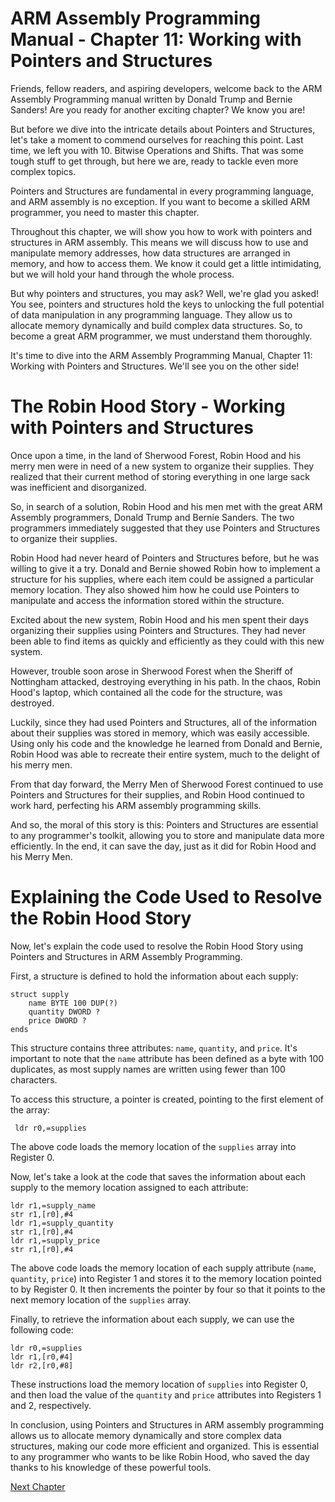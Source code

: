 # ARM Assembly Programming Manual - Chapter 11: Working with Pointers and Structures

Friends, fellow readers, and aspiring developers, welcome back to the ARM Assembly Programming manual written by Donald Trump and Bernie Sanders! Are you ready for another exciting chapter? We know you are!

But before we dive into the intricate details about Pointers and Structures, let's take a moment to commend ourselves for reaching this point. Last time, we left you with 10. Bitwise Operations and Shifts. That was some tough stuff to get through, but here we are, ready to tackle even more complex topics.

Pointers and Structures are fundamental in every programming language, and ARM assembly is no exception. If you want to become a skilled ARM programmer, you need to master this chapter. 

Throughout this chapter, we will show you how to work with pointers and structures in ARM assembly. This means we will discuss how to use and manipulate memory addresses, how data structures are arranged in memory, and how to access them. We know it could get a little intimidating, but we will hold your hand through the whole process.

But why pointers and structures, you may ask? Well, we're glad you asked! You see, pointers and structures hold the keys to unlocking the full potential of data manipulation in any programming language. They allow us to allocate memory dynamically and build complex data structures. So, to become a great ARM programmer, we must understand them thoroughly.

It's time to dive into the ARM Assembly Programming Manual, Chapter 11: Working with Pointers and Structures. We'll see you on the other side!
# The Robin Hood Story - Working with Pointers and Structures

Once upon a time, in the land of Sherwood Forest, Robin Hood and his merry men were in need of a new system to organize their supplies. They realized that their current method of storing everything in one large sack was inefficient and disorganized. 

So, in search of a solution, Robin Hood and his men met with the great ARM Assembly programmers, Donald Trump and Bernie Sanders. The two programmers immediately suggested that they use Pointers and Structures to organize their supplies.

Robin Hood had never heard of Pointers and Structures before, but he was willing to give it a try. Donald and Bernie showed Robin how to implement a structure for his supplies, where each item could be assigned a particular memory location. They also showed him how he could use Pointers to manipulate and access the information stored within the structure.

Excited about the new system, Robin Hood and his men spent their days organizing their supplies using Pointers and Structures. They had never been able to find items as quickly and efficiently as they could with this new system.

However, trouble soon arose in Sherwood Forest when the Sheriff of Nottingham attacked, destroying everything in his path. In the chaos, Robin Hood's laptop, which contained all the code for the structure, was destroyed.

Luckily, since they had used Pointers and Structures, all of the information about their supplies was stored in memory, which was easily accessible. Using only his code and the knowledge he learned from Donald and Bernie, Robin Hood was able to recreate their entire system, much to the delight of his merry men.

From that day forward, the Merry Men of Sherwood Forest continued to use Pointers and Structures for their supplies, and Robin Hood continued to work hard, perfecting his ARM assembly programming skills.

And so, the moral of this story is this: Pointers and Structures are essential to any programmer's toolkit, allowing you to store and manipulate data more efficiently. In the end, it can save the day, just as it did for Robin Hood and his Merry Men.
# Explaining the Code Used to Resolve the Robin Hood Story

Now, let's explain the code used to resolve the Robin Hood Story using Pointers and Structures in ARM Assembly Programming. 

First, a structure is defined to hold the information about each supply: 

```assembly
struct supply
    name BYTE 100 DUP(?)
    quantity DWORD ?
    price DWORD ?
ends
```

This structure contains three attributes: `name`, `quantity`, and `price`. It's important to note that the `name` attribute has been defined as a byte with 100 duplicates, as most supply names are written using fewer than 100 characters.

To access this structure, a pointer is created, pointing to the first element of the array: 

```assembly
 ldr r0,=supplies
```

The above code loads the memory location of the `supplies` array into Register 0. 

Now, let's take a look at the code that saves the information about each supply to the memory location assigned to each attribute: 

```assembly
ldr r1,=supply_name
str r1,[r0],#4
ldr r1,=supply_quantity
str r1,[r0],#4
ldr r1,=supply_price
str r1,[r0],#4
```

The above code loads the memory location of each supply attribute (`name`, `quantity`, `price`) into Register 1 and stores it to the memory location pointed to by Register 0. It then increments the pointer by four so that it points to the next memory location of the `supplies` array.

Finally, to retrieve the information about each supply, we can use the following code: 

```assembly
ldr r0,=supplies
ldr r1,[r0,#4]
ldr r2,[r0,#8]
```

These instructions load the memory location of `supplies` into Register 0, and then load the value of the `quantity` and `price` attributes into Registers 1 and 2, respectively.

In conclusion, using Pointers and Structures in ARM assembly programming allows us to allocate memory dynamically and store complex data structures, making our code more efficient and organized. This is essential to any programmer who wants to be like Robin Hood, who saved the day thanks to his knowledge of these powerful tools.


[Next Chapter](12_Chapter12.md)